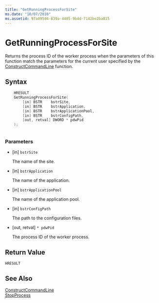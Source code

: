 ```yaml
---
title: "GetRunningProcessForSite"
ms.date: "10/07/2016"
ms.assetid: 97a095d4-839a-4405-9b4d-7142be2ba815
---
```

# GetRunningProcessForSite
Returns the process ID of the worker process when the parameters of this function match the parameters for the current user specified by the [ConstructCommandLine](../../extensions/express-api-reference/constructcommandline.md) function.  
  
## Syntax  
  
```cpp  
    HRESULT  
    GetRunningProcessForSite(   
        [in] BSTR    bstrSite,   
        [in] BSTR    bstrApplication,   
        [in] BSTR    bstrApplicationPool,   
        [in] BSTR    bstrConfigPath,   
        [out, retval] DWORD * pdwPid  
    );  
  
```  
  
### Parameters  
  
- [in] `bstrSite`  
  
     The name of the site.  
  
- [in] `bstrApplication`  
  
     The name of the application.  
  
- [in] `bstrApplicationPool`  
  
     The name of the application pool.  
  
- [in] `bstrConfigPath`  
  
     The path to the configuration files.  
  
- [out, retval] `* pdwPid`  
  
     The process ID of the worker process.  
  
## Return Value  
 `HRESULT`  
  
## See Also  
 [ConstructCommandLine](../../extensions/express-api-reference/constructcommandline.md)   
 [StopProcess](../../extensions/express-api-reference/stopprocess.md)